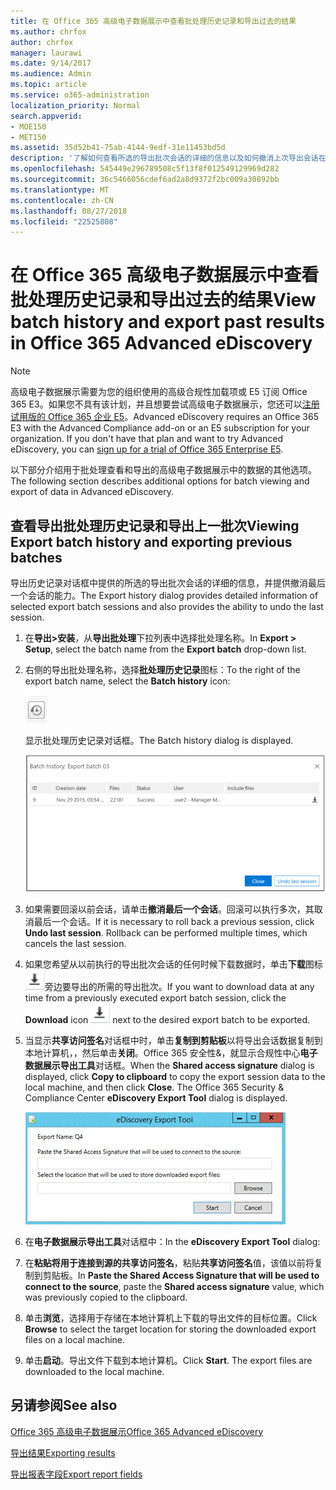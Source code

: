 ```yaml
---
title: 在 Office 365 高级电子数据展示中查看批处理历史记录和导出过去的结果
ms.author: chrfox
author: chrfox
manager: laurawi
ms.date: 9/14/2017
ms.audience: Admin
ms.topic: article
ms.service: o365-administration
localization_priority: Normal
search.appverid:
- MOE150
- MET150
ms.assetid: 35d52b41-75ab-4144-9edf-31e11453bd5d
description: '了解如何查看所选的导出批次会话的详细的信息以及如何撤消上次导出会话在 Office 365 高级电子数据展示。  '
ms.openlocfilehash: 545449e296789508c5f13f8f012549129969d282
ms.sourcegitcommit: 36c5466056cdef6ad2a8d9372f2bc009a30892bb
ms.translationtype: MT
ms.contentlocale: zh-CN
ms.lasthandoff: 08/27/2018
ms.locfileid: "22525808"
---
```

# <a name="view-batch-history-and-export-past-results-in-office-365-advanced-ediscovery"></a><span data-ttu-id="690bf-103">在 Office 365 高级电子数据展示中查看批处理历史记录和导出过去的结果</span><span class="sxs-lookup"><span data-stu-id="690bf-103">View batch history and export past results in Office 365 Advanced eDiscovery</span></span>

> [!NOTE]
> <span data-ttu-id="690bf-p101">高级电子数据展示需要为您的组织使用的高级合规性加载项或 E5 订阅 Office 365 E3。如果您不具有该计划，并且想要尝试高级电子数据展示，您还可以[注册试用版的 Office 365 企业 E5](https://go.microsoft.com/fwlink/p/?LinkID=698279)。</span><span class="sxs-lookup"><span data-stu-id="690bf-p101">Advanced eDiscovery requires an Office 365 E3 with the Advanced Compliance add-on or an E5 subscription for your organization. If you don't have that plan and want to try Advanced eDiscovery, you can [sign up for a trial of Office 365 Enterprise E5](https://go.microsoft.com/fwlink/p/?LinkID=698279).</span></span> 
  
<span data-ttu-id="690bf-106">以下部分介绍用于批处理查看和导出的高级电子数据展示中的数据的其他选项。</span><span class="sxs-lookup"><span data-stu-id="690bf-106">The following section describes additional options for batch viewing and export of data in Advanced eDiscovery.</span></span> 
  
## <a name="viewing-export-batch-history-and-exporting-previous-batches"></a><span data-ttu-id="690bf-107">查看导出批处理历史记录和导出上一批次</span><span class="sxs-lookup"><span data-stu-id="690bf-107">Viewing Export batch history and exporting previous batches</span></span>

<span data-ttu-id="690bf-108">导出历史记录对话框中提供的所选的导出批次会话的详细的信息，并提供撤消最后一个会话的能力。</span><span class="sxs-lookup"><span data-stu-id="690bf-108">The Export history dialog provides detailed information of selected export batch sessions and also provides the ability to undo the last session.</span></span>
  
1. <span data-ttu-id="690bf-109">在**导出\>安装**，从**导出批处理**下拉列表中选择批处理名称。</span><span class="sxs-lookup"><span data-stu-id="690bf-109">In **Export \> Setup**, select the batch name from the **Export batch** drop-down list.</span></span> 
    
2. <span data-ttu-id="690bf-110">右侧的导出批处理名称，选择**批处理历史记录**图标：</span><span class="sxs-lookup"><span data-stu-id="690bf-110">To the right of the export batch name, select the **Batch history** icon:</span></span> 
    
    ![导出批量历史记录图标](media/a14f6ef9-0c3c-4851-b65d-9380f2d8a38a.gif)
  
    <span data-ttu-id="690bf-112">显示批处理历史记录对话框。</span><span class="sxs-lookup"><span data-stu-id="690bf-112">The Batch history dialog is displayed.</span></span>
    
    ![导出批量历史记录](media/04c5b75c-348c-491d-b4fe-716659333890.png)
  
3. <span data-ttu-id="690bf-p102">如果需要回滚以前会话，请单击**撤消最后一个会话**。回滚可以执行多次，其取消最后一个会话。</span><span class="sxs-lookup"><span data-stu-id="690bf-p102">If it is necessary to roll back a previous session, click **Undo last session**. Rollback can be performed multiple times, which cancels the last session.</span></span>
    
4. <span data-ttu-id="690bf-116">如果您希望从以前执行的导出批次会话的任何时候下载数据时，单击**下载**图标![导出批处理历史记录下载图标](media/de69b920-a6ac-4ddb-b93e-e1cc5888e6c4.gif)旁边要导出的所需的导出批次。</span><span class="sxs-lookup"><span data-stu-id="690bf-116">If you want to download data at any time from a previously executed export batch session, click the **Download** icon ![Export batch history download icon](media/de69b920-a6ac-4ddb-b93e-e1cc5888e6c4.gif) next to the desired export batch to be exported.</span></span> 
    
5. <span data-ttu-id="690bf-p103">当显示**共享访问签名**对话框中时，单击**复制到剪贴板**以将导出会话数据复制到本地计算机，，然后单击**关闭**。Office 365 安全性&amp;，就显示合规性中心**电子数据展示导出工具**对话框。</span><span class="sxs-lookup"><span data-stu-id="690bf-p103">When the **Shared access signature** dialog is displayed, click **Copy to clipboard** to copy the export session data to the local machine, and then click **Close**. The Office 365 Security &amp; Compliance Center **eDiscovery Export Tool** dialog is displayed.</span></span> 
    
    ![“导出电子数据展示”对话框](media/01f79d2d-6da0-45e6-9c6f-ab12347572cb.gif)
  
6. <span data-ttu-id="690bf-120">在**电子数据展示导出工具**对话框中：</span><span class="sxs-lookup"><span data-stu-id="690bf-120">In the **eDiscovery Export Tool** dialog:</span></span> 
    
1. <span data-ttu-id="690bf-121">在**粘贴将用于连接到源的共享访问签名**，粘贴**共享访问签名**值，该值以前将复制到剪贴板。</span><span class="sxs-lookup"><span data-stu-id="690bf-121">In **Paste the Shared Access Signature that will be used to connect to the source**, paste the **Shared access signature** value, which was previously copied to the clipboard.</span></span> 
    
2. <span data-ttu-id="690bf-122">单击**浏览**，选择用于存储在本地计算机上下载的导出文件的目标位置。</span><span class="sxs-lookup"><span data-stu-id="690bf-122">Click **Browse** to select the target location for storing the downloaded export files on a local machine.</span></span> 
    
3. <span data-ttu-id="690bf-p104">单击**启动**。导出文件下载到本地计算机。</span><span class="sxs-lookup"><span data-stu-id="690bf-p104">Click **Start**. The export files are downloaded to the local machine.</span></span> 
    
## <a name="see-also"></a><span data-ttu-id="690bf-125">另请参阅</span><span class="sxs-lookup"><span data-stu-id="690bf-125">See also</span></span>

[<span data-ttu-id="690bf-126">Office 365 高级电子数据展示</span><span class="sxs-lookup"><span data-stu-id="690bf-126">Office 365 Advanced eDiscovery</span></span>](office-365-advanced-ediscovery.md)
  
[<span data-ttu-id="690bf-127">导出结果</span><span class="sxs-lookup"><span data-stu-id="690bf-127">Exporting results </span></span>](export-results-in-advanced-ediscovery.md)

[<span data-ttu-id="690bf-128">导出报表字段</span><span class="sxs-lookup"><span data-stu-id="690bf-128">Export report fields</span></span>](export-report-fields-in-advanced-ediscovery.md)

